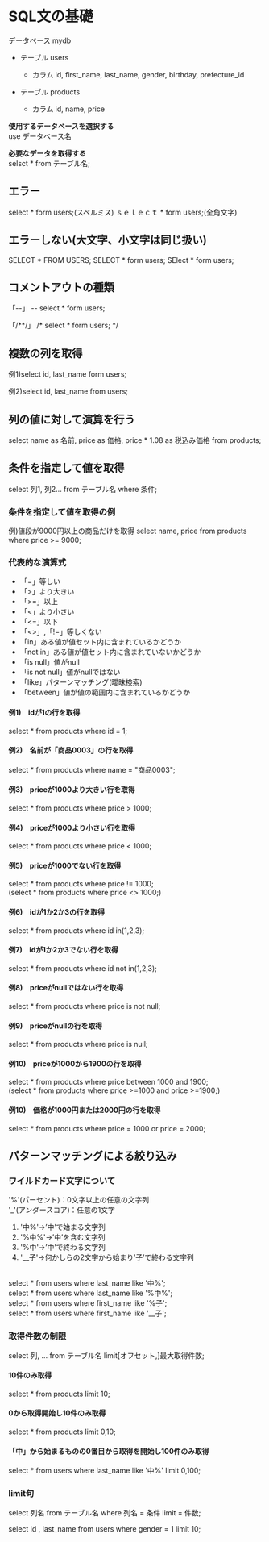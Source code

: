 # SQL文の基礎
データベース mydb<br>
- テーブル users
  - カラム id, first_name, last_name, gender, birthday, prefecture_id

- テーブル products
  - カラム id, name, price

**使用するデータベースを選択する**<br>
use データベース名

**必要なデータを取得する**<br>
selsct * from テーブル名; 

## エラー
select * form users;(スペルミス)
ｓｅｌｅｃｔ * form users;(全角文字)

## エラーしない(大文字、小文字は同じ扱い)
SELECT * FROM USERS;
SELECT * form users;
SElect * form users;
## コメントアウトの種類
「--」
-- select * form users;

「/**/」
/* select * form users; */

## 複数の列を取得
例1)select id, last_name form users;

例2)select
  id,
  last_name
from
  users;

## 列の値に対して演算を行う
select 
  name as 名前,
  price as 価格,
  price * 1.08 as 税込み価格
from
  products;

  ## 条件を指定して値を取得
  select 列1, 列2... from テーブル名 where 条件;

  ### 条件を指定して値を取得の例
  例)値段が9000円以上の商品だけを取得
  select name, price from products where price >= 9000;

  ### 代表的な演算式
  - 「=」等しい
  - 「>」より大きい
  - 「>=」以上
  - 「<」より小さい
  - 「<=」以下
  - 「<>」,「!=」等しくない
  - 「in」ある値が値セット内に含まれているかどうか
  - 「not in」ある値が値セット内に含まれていないかどうか
  - 「is null」値がnull
  - 「is not null」値がnullではない
  - 「like」パターンマッチング(曖昧検索)
  - 「between」値が値の範囲内に含まれているかどうか

#### 例1)　idが1の行を取得
select * from products where id = 1;

#### 例2)　名前が「商品0003」の行を取得
select * from products where name = "商品0003";

#### 例3)　priceが1000より大きい行を取得
select * from products where price > 1000;

#### 例4)　priceが1000より小さい行を取得
select * from products where price < 1000;

#### 例5)　priceが1000でない行を取得
select * from products where price != 1000;<br>
(select * from products where price <> 1000;)

#### 例6)　idが1か2か3の行を取得
select * from products where id in(1,2,3);

#### 例7)　idが1か2か3でない行を取得
select * from products where id not in(1,2,3);

#### 例8)　priceがnullではない行を取得
select * from products where price is not null;

#### 例9)　priceがnullの行を取得
select * from products where price is null;

#### 例10)　priceが1000から1900の行を取得
select * from products where price between 1000 and 1900;<br>
(select * from products where price >=1000 and price >=1900;)
#### 例10)　価格が1000円または2000円の行を取得
select * from products where price = 1000 or price = 2000;

## パターンマッチングによる絞り込み
### ワイルドカード文字について
  '%'(パーセント)：0文字以上の任意の文字列<br>
  '_'(アンダースコア)：任意の1文字
  1. '中%'→’中’で始まる文字列
  1. '%中%'→’中’を含む文字列
  1. '%中'→’中’で終わる文字列
  1. '__子'→何かしらの2文字から始まり’子’で終わる文字列
<br>
select * from users where last_name like '中%';<br>
select * from users where last_name like '%中%';<br>
select * from users where first_name like '%子';<br>
select * from users where first_name like '__子';

### 取得件数の制限

select 列, ... from テーブル名 limit[オフセット,]最大取得件数;

#### 10件のみ取得
select * from products limit 10;

#### 0から取得開始し10件のみ取得
select * from products limit 0,10;

#### 「中」から始まるものの0番目から取得を開始し100件のみ取得
select * from users where last_name like '中%' limit 0,100;


### limit句
  select 列名 from テーブル名 where 列名 = 条件 limit = 件数;

select id , last_name from users where gender = 1 limit 10;